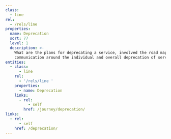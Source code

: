 ```yaml
---
class:
  - line
rel:
  - /rels/line
properties:
  name: Deprecation
  sort: 77
  level: 1
  description: >-
    What are the plans for deprecating a service, involved the road map and
    communication around the individual and overall deprecation of service(s).
entities:
  - class:
      - line
    rel:
      - '/rels/line '
    properties:
      - name: Deprecation
    links:
      - rel:
          - self
        href: /journey/deprecation/
links:
  - rel:
      - self
    href: /deprecation/
---
```

